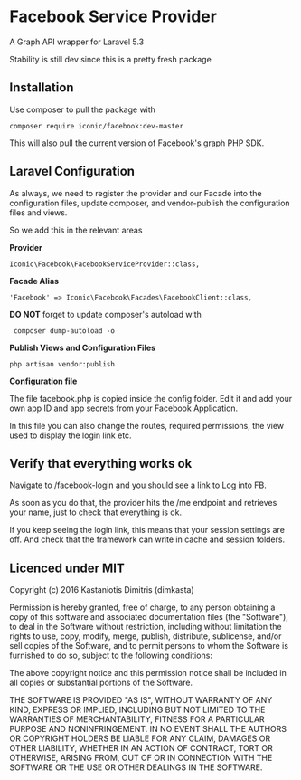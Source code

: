 # Facebook Service Provider
A Graph API wrapper for Laravel 5.3

Stability is still dev since this is a pretty fresh package

## Installation
Use composer to pull the package with

``` 
composer require iconic/facebook:dev-master
```

This will also pull the current version of Facebook's graph PHP SDK.

## Laravel Configuration
As always, we need to register the provider and our Facade into 
the configuration files, update composer, and vendor-publish the configuration files and views.

So we add this in the relevant areas

**Provider**

``` 
Iconic\Facebook\FacebookServiceProvider::class, 
```

**Facade Alias**

``` 
'Facebook' => Iconic\Facebook\Facades\FacebookClient::class, 
```


**DO NOT** forget to update composer's autoload with

```
 composer dump-autoload -o 
 ```

**Publish Views and Configuration Files**

``` 
php artisan vendor:publish 
```

**Configuration file**

The file facebook.php is copied inside the config folder. Edit it and add your own app ID and 
 app secrets from your Facebook Application.
 
 In this file you can also change the routes, required permissions, the view used to display the 
 login link etc.
 
 
 ## Verify that everything works ok
 
 Navigate to /facebook-login and you should see a link to Log into FB.
 
 As soon as you do that, the provider hits the /me endpoint and retrieves your name, just to 
 check that everything is ok. 
 
 If you keep seeing the login link, this means that your session settings are off. And check that the framework can write in cache and session folders.
 
 ## Licenced under MIT
 
 Copyright (c) 2016 Kastaniotis Dimitris (dimkasta)
 
 Permission is hereby granted, free of charge, to any person obtaining a copy of this software and associated documentation files (the "Software"), to deal in the Software without restriction, including without limitation the rights to use, copy, modify, merge, publish, distribute, sublicense, and/or sell copies of the Software, and to permit persons to whom the Software is furnished to do so, subject to the following conditions:
 
 The above copyright notice and this permission notice shall be included in all copies or substantial portions of the Software.
 
 THE SOFTWARE IS PROVIDED "AS IS", WITHOUT WARRANTY OF ANY KIND, EXPRESS OR IMPLIED, INCLUDING BUT NOT LIMITED TO THE WARRANTIES OF MERCHANTABILITY, FITNESS FOR A PARTICULAR PURPOSE AND NONINFRINGEMENT. IN NO EVENT SHALL THE AUTHORS OR COPYRIGHT HOLDERS BE LIABLE FOR ANY CLAIM, DAMAGES OR OTHER LIABILITY, WHETHER IN AN ACTION OF CONTRACT, TORT OR OTHERWISE, ARISING FROM, OUT OF OR IN CONNECTION WITH THE SOFTWARE OR THE USE OR OTHER DEALINGS IN THE SOFTWARE.
